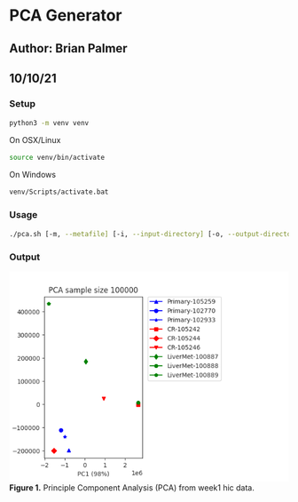 # PCA Generator
## Author: Brian Palmer
## 10/10/21


### Setup
```bash
python3 -m venv venv
````
On OSX/Linux
```bash
source venv/bin/activate
```

On Windows
```bash
venv/Scripts/activate.bat
```

### Usage
```bash
./pca.sh [-m, --metafile] [-i, --input-directory] [-o, --output-directory] [-f, --force]
```

### Output

![PCA](output/week1.png)</br>
**Figure 1.** Principle Component Analysis (PCA) from week1 hic data.
